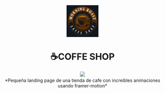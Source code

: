 <div align='center'>
  <img src='./src/assets/favicon.png' width='100px' />

  # ☕COFFE SHOP
   <img src="https://skills.syvixor.com/api/icons?i=typescript,reactjs,motion,tailwindcss,vite" > 
   <br>
*Pequeña landing page de una tienda de cafe con increibles animaciones usando framer-motion*
</div>
